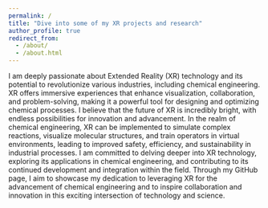 ```yaml
---
permalink: /
title: "Dive into some of my XR projects and research"
author_profile: true
redirect_from: 
  - /about/
  - /about.html
---
```


I am deeply passionate about Extended Reality (XR) technology and its potential to revolutionize various industries, including chemical engineering. XR offers immersive experiences that enhance visualization, collaboration, and problem-solving, making it a powerful tool for designing and optimizing chemical processes. I believe that the future of XR is incredibly bright, with endless possibilities for innovation and advancement. In the realm of chemical engineering, XR can be implemented to simulate complex reactions, visualize molecular structures, and train operators in virtual environments, leading to improved safety, efficiency, and sustainability in industrial processes. I am committed to delving deeper into XR technology, exploring its applications in chemical engineering, and contributing to its continued development and integration within the field. Through my GitHub page, I aim to showcase my dedication to leveraging XR for the advancement of chemical engineering and to inspire collaboration and innovation in this exciting intersection of technology and science.
